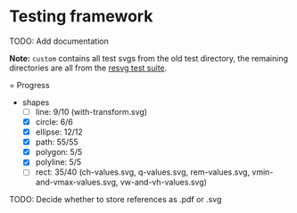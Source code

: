 # Testing framework

TODO: Add documentation

**Note:** `custom` contains all test svgs from the old test directory,
the remaining directories are all from the 
[resvg test suite](https://github.com/RazrFalcon/resvg-test-suite).

= Progress

- shapes
  - [ ] line: 9/10 (with-transform.svg)
  - [x] circle: 6/6
  - [x] ellipse: 12/12
  - [x] path: 55/55
  - [x] polygon: 5/5
  - [x] polyline: 5/5
  - [ ] rect: 35/40 (ch-values.svg, q-values.svg, rem-values.svg, vmin-and-vmax-values.svg,
    vw-and-vh-values.svg)

TODO: Decide whether to store references as .pdf or .svg